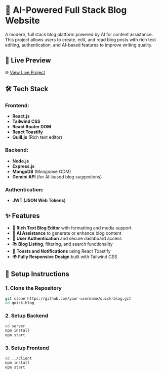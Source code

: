# 🧠 AI-Powered Full Stack Blog Website

A modern, full stack blog platform powered by AI for content assistance. This project allows users to create, edit, and read blog posts with rich text editing, authentication, and AI-based features to improve writing quality.

## 🚀 Live Preview
🌐 [View Live Project](https://quick-blog-livid.vercel.app)  

## 🛠️ Tech Stack

### Frontend:
- **React.js**
- **Tailwind CSS**
- **React Router DOM**
- **React Toastify**
- **Quill.js** (Rich text editor)

### Backend:
- **Node.js**
- **Express.js**
- **MongoDB** (Mongoose ODM)
- **Gemini API** (for AI-based blog suggestions)

### Authentication:
- **JWT (JSON Web Tokens)**

## ✨ Features
- 📝 **Rich Text Blog Editor** with formatting and media support  
- 🤖 **AI Assistance** to generate or enhance blog content  
- 🔐 **User Authentication** and secure dashboard access  
- 📚 **Blog Listing**, filtering, and search functionality  
- 💬 **Toasts and Notifications** using React Toastify  
- 🌍 **Fully Responsive Design** built with Tailwind CSS

## 🔧 Setup Instructions

### 1. Clone the Repository

```bash
git clone https://github.com/your-username/quick-blog.git
cd quick-blog
```
### 2. Setup Backend

```bash
cd server
npm install
npm start
```


### 3. Setup Frontend

```bash 
cd ../client
npm install
npm start
```






